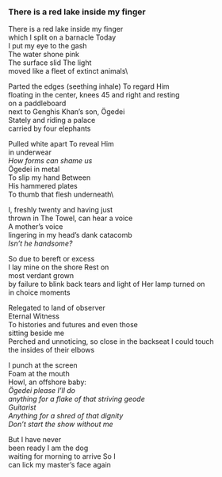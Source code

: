 ### There is a red lake inside my finger


There is a red lake inside my finger\
which I split on a barnacle Today\
I put my eye to the gash\
The water shone pink\
The surface slid The light\
moved like a fleet of extinct animals\

Parted the edges (seething inhale) To regard Him\
floating in the center, knees 45 and right and resting\
on a paddleboard\
next to Genghis Khan’s son, Ögedei\
Stately and riding a palace\
carried by four elephants

Pulled white apart To reveal Him\
in underwear\
*How forms can shame us*\
Ögedei in metal\
To slip my hand Between\
His hammered plates\
To thumb that flesh underneath\

I, freshly twenty and having just\
thrown in The Towel, can hear a voice\
A mother’s voice \
lingering in my head’s dank catacomb\
*Isn’t he handsome?*

So due to bereft or excess\
I lay mine on the shore Rest on\
most verdant grown\
by failure to blink back tears and light of Her lamp turned on\
in choice moments

Relegated to land of observer\
Eternal Witness\
To histories and futures and even those\
sitting beside me\
Perched and unnoticing, so close in the backseat I could touch\
the insides of their elbows

I punch at the screen\
Foam at the mouth\
Howl, an offshore baby:\
*Ögedei please I’ll do\
anything for a flake of that striving geode\
Guitarist\
Anything for a shred of that dignity\
Don’t start the show without me*

But I have never\
been ready I am the dog\
waiting for morning to arrive So I\
can lick my master’s face again
